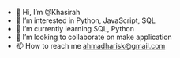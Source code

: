 - 👋 Hi, I’m @Khasirah
- 👀 I’m interested in Python, JavaScript, SQL
- 🌱 I’m currently learning SQL, Python
- 💞️ I’m looking to collaborate on make application
- 📫 How to reach me ahmadharisk@gmail.com

<!---
Khasirah/Khasirah is a ✨ special ✨ repository because its `README.md` (this file) appears on your GitHub profile.
You can click the Preview link to take a look at your changes.
--->
